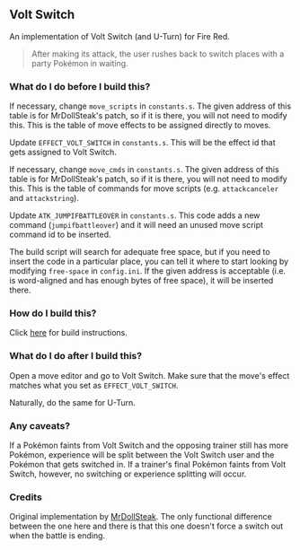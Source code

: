 ## Volt Switch

An implementation of Volt Switch (and U-Turn) for Fire Red.

> After making its attack, the user rushes back to switch places with a party Pokémon in waiting.

### What do I do before I build this?

If necessary, change `move_scripts` in `constants.s`. The given address of this table is for MrDollSteak's patch, so if it is there, you will not need to modify this. This is the table of move effects to be assigned directly to moves.

Update `EFFECT_VOLT_SWITCH` in `constants.s`. This will be the effect id that gets assigned to Volt Switch.

If necessary, change `move_cmds` in `constants.s`. The given address of this table is for MrDollSteak's patch, so if it is there, you will not need to modify this. This is the table of commands for move scripts (e.g. `attackcanceler` and `attackstring`).

Update `ATK_JUMPIFBATTLEOVER` in `constants.s`. This code adds a new command (`jumpifbattleover`) and it will need an unused move script command id to be inserted.

The build script will search for adequate free space, but if you need to insert the code in a particular place, you can tell it where to start looking by modifying `free-space` in `config.ini`. If the given address is acceptable (i.e. is word-aligned and has enough bytes of free space), it will be inserted there.

### How do I build this?

Click [here](scripts/makinoa/README.md) for build instructions.

### What do I do after I build this?

Open a move editor and go to Volt Switch. Make sure that the move's effect matches what you set as `EFFECT_VOLT_SWITCH`.

Naturally, do the same for U-Turn.

### Any caveats?

If a Pokémon faints from Volt Switch and the opposing trainer still has more Pokémon, experience will be split between the Volt Switch user and the Pokémon that gets switched in. If a trainer's final Pokémon faints from Volt Switch, however, no switching or experience splitting will occur.

### Credits

Original implementation by [MrDollSteak](https://www.pokecommunity.com/showpost.php?p=8428982&postcount=160). The only functional difference between the one here and there is that this one doesn't force a switch out when the battle is ending.